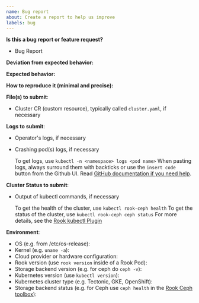 ```yaml
---
name: Bug report
about: Create a report to help us improve
labels: bug
---
```

<!-- **Are you in the right place?**
1. For issues or feature requests, please create an issue in this repository.
2. For general technical and non-technical questions, we are happy to help you on our [Rook.io Slack](https://slack.rook.io/).
3. Did you already search the existing open issues for anything similar? -->

**Is this a bug report or feature request?**
* Bug Report

**Deviation from expected behavior:**

**Expected behavior:**

**How to reproduce it (minimal and precise):**
<!-- Please let us know any circumstances for reproduction of your bug. -->

**File(s) to submit**:

* Cluster CR (custom resource), typically called `cluster.yaml`, if necessary

**Logs to submit**:

* Operator's logs, if necessary
* Crashing pod(s) logs, if necessary

  To get logs, use `kubectl -n <namespace> logs <pod name>`
  When pasting logs, always surround them with backticks or use the `insert code` button from the Github UI.
  Read [GitHub documentation if you need help](https://help.github.com/en/articles/creating-and-highlighting-code-blocks).

**Cluster Status to submit**:

* Output of kubectl commands, if necessary

  To get the health of the cluster, use `kubectl rook-ceph health`
  To get the status of the cluster, use `kubectl rook-ceph ceph status`
  For more details, see the [Rook kubectl Plugin](https://rook.io/docs/rook/latest-release/Troubleshooting/kubectl-plugin)

**Environment**:
* OS (e.g. from /etc/os-release):
* Kernel (e.g. `uname -a`):
* Cloud provider or hardware configuration:
* Rook version (use `rook version` inside of a Rook Pod):
* Storage backend version (e.g. for ceph do `ceph -v`):
* Kubernetes version (use `kubectl version`):
* Kubernetes cluster type (e.g. Tectonic, GKE, OpenShift):
* Storage backend status (e.g. for Ceph use `ceph health` in the [Rook Ceph toolbox](https://rook.io/docs/rook/latest-release/Troubleshooting/ceph-toolbox/#interactive-toolbox)):
